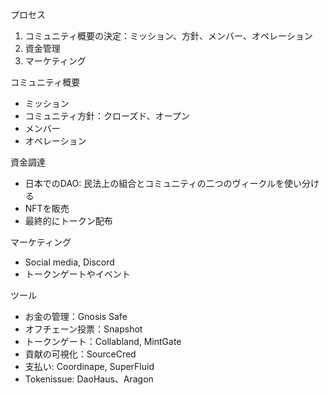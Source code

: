 プロセス
1. コミュニティ概要の決定：ミッション、方針、メンバー、オペレーション
2. 資金管理
3. マーケティング

コミュニティ概要
- ミッション
- コミュニティ方針：クローズド、オープン
- メンバー
- オペレーション

資金調達
- 日本でのDAO: 民法上の組合とコミュニティの二つのヴィークルを使い分ける
- NFTを販売
- 最終的にトークン配布

マーケティング
- Social media, Discord
- トークンゲートやイベント

ツール
- お金の管理：Gnosis Safe
- オフチェーン投票：Snapshot
- トークンゲート：Collabland, MintGate
- 貢献の可視化：SourceCred
- 支払い: Coordinape, SuperFluid
- Tokenissue: DaoHaus、Aragon